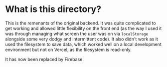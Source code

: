 # What is this directory?

This is the remenants of the original backend. It was quite complicated to get working and allowed little flexibility on the front end (as the way I used it was through managing what screen the user was on via `localStorage` alongside some very dodgy and intermittent code). It also didn't work as it used the filesystem to save data, which worked well on a local development environment but not on Vercel, as the filesystem is read-only.

It has now been replaced by Firebase.
